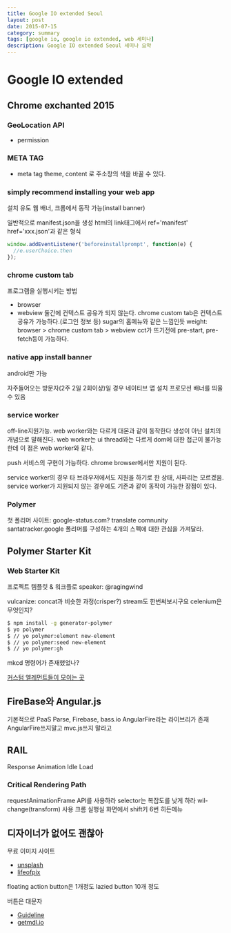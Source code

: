 ```yaml
---
title: Google IO extended Seoul
layout: post
date: 2015-07-15
category: summary
tags: [google io, google io extended, web 세미나]
description: Google IO extended Seoul 세미나 요약
---
```


Google IO extended
===================

Chrome exchanted 2015
---------------------

### GeoLocation API
* permission

### META TAG
 * meta tag theme, content 로 주소창의 색을 바꿀 수 있다.

### simply recommend installing your web app
  설치 유도 웹 배너, 크롬에서 동작 가능(install banner)

일반적으로 manifest.json을 생성
html의 link태그에서 ref='manifest' href='xxx.json'과 같은 형식

```javascript
window.addEventListener('beforeinstallprompt', function(e) {
  //e.userChoice.then
});
```

### chrome custom tab

프로그램을 실행시키는 방법
 * browser
 * webview
둘간에 컨텍스트 공유가 되지 않는다.
chrome custom tab은 컨텍스트 공유가 가능하다.(로그인 정보 등)
sugar의 홈메뉴와 같은 느낌인듯
weight: browser > chrome custom tab > webview
cct가 뜨기전에 pre-start, pre-fetch등이 가능하다.

### native app install banner
  android만 가능

자주들어오는 방문자(2주 2일 2회이상)일 경우 네이티브 앱 설치 프로모션 배너를 띄울 수 있음

### service worker
off-line지원가능.
web worker와는 다르게 대몬과 같이 동작한다 생성이 아닌 설치의 개념으로 말해진다.
web worker는 ui thread와는 다르게 dom에 대한 접근이 불가능한데 이 점은 web worker와 같다.

push 서비스의 구현이 가능하다. chrome browser에서만 지원이 된다.

service worker의 경우 타 브라우저에서도 지원을 하기로 한 상태, 사파리는 모르겠음.
service worker가 지원되지 않는 경우에도 기존과 같이 동작이 가능한 장점이 있다.

### Polymer
첫 폴리머 사이트: google-status.com?
translate comnunity
santatracker.google
폴리머를 구성하는 4개의 스펙에 대한 관심을 가져달라.

Polymer Starter Kit
-------------------

### Web Starter Kit

  프로젝트 템플릿 & 워크플로
  speaker: @ragingwind

vulcanize: concat과 비슷한 과정(crisper?)
stream도 한번써보시구요
celenium은 무엇인지?

```bash
$ npm install -g generator-polymer
$ yo polymer
$ // yo polymer:element new-element
$ // yo polymer:seed new-element
$ // yo polymer:gh
```

mkcd 명령어가 존재했었나?

[커스텀 엘레먼트들이 모이는 곳](customelements.io)

FireBase와 Angular.js
--------------------
  기본적으로 PaaS
Parse, Firebase, bass.io
AngularFire라는 라이브리가 존재
AngularFire쓰지말고 mvc.js쓰지 말라고

RAIL
----
Response
Animation
Idle
Load

### Critical Rendering Path
requestAnimationFrame API를 사용하라
selector는 복잡도를 낮게 하라
wil-change(transform) 사용
크롬 실행실 화면에서 shift키 6번 히든메뉴

디자이너가 없어도 괜찮아
-------------------

무료 이미지 사이트

* [unsplash](https://unsplash.com/)
* [lifeofpix](http://www.lifeofpix.com/free-high-resolution-photos/)

floating action button은 1개정도
lazied button 10개 정도

버튼은 대문자

* [Guideline](https://www.google.com/design/)
* [getmdl.io](getmdl.io/)
